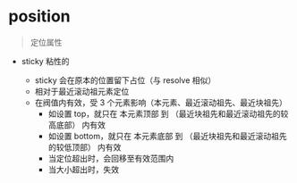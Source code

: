 # position

> 定位属性

* sticky    粘性的

    * sticky 会在原本的位置留下占位（与 resolve 相似）
    * 相对于最近滚动祖元素定位
    * 在阀值内有效，受 3 个元素影响（本元素、最近滚动祖先、最近块祖先）
        * 如设置 top，就只在 本元素顶部 到 （最近块祖先和最近滚动祖先的较高底部） 内有效
        * 如设置 bottom，就只在 本元素底部 到 （最近块祖先和最近滚动祖先的较低顶部） 内有效
        * 当定位超出时，会回移至有效范围内
        * 当大小超出时，失效

